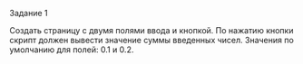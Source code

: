Задание 1

Создать страницу с двумя полями ввода и кнопкой.
По нажатию кнопки скрипт должен вывести значение суммы введенных чисел.
Значения по умолчанию для полей: 0.1 и 0.2.
